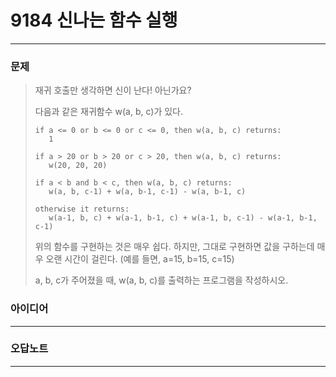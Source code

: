 # 9184 신나는 함수 실행
------------
### 문제

>재귀 호출만 생각하면 신이 난다! 아닌가요?
>
>다음과 같은 재귀함수 w(a, b, c)가 있다.
>
>```
>if a <= 0 or b <= 0 or c <= 0, then w(a, b, c) returns:
>    1
>
>if a > 20 or b > 20 or c > 20, then w(a, b, c) returns:
>    w(20, 20, 20)
>
>if a < b and b < c, then w(a, b, c) returns:
>    w(a, b, c-1) + w(a, b-1, c-1) - w(a, b-1, c)
>
>otherwise it returns:
>    w(a-1, b, c) + w(a-1, b-1, c) + w(a-1, b, c-1) - w(a-1, b-1, c-1)
>```
>위의 함수를 구현하는 것은 매우 쉽다. 하지만, 그대로 구현하면 값을 구하는데 매우 오랜 시간이 걸린다. (예를 들면, a=15, b=15, c=15)
>
>a, b, c가 주어졌을 때, w(a, b, c)를 출력하는 프로그램을 작성하시오.

### 아이디어
----------

### 오답노트
----------
